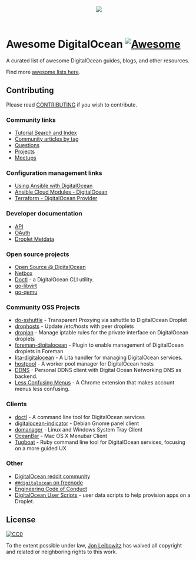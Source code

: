 <br/>
<p align="center">
  <img src="https://raw.githubusercontent.com/jonleibowitz/awesome-digitalocean/master/media/DO_Logo.png">
</p>
<br/>

# Awesome DigitalOcean [![Awesome](https://cdn.rawgit.com/sindresorhus/awesome/d7305f38d29fed78fa85652e3a63e154dd8e8829/media/badge.svg)](https://github.com/sindresorhus/awesome)
A curated list of awesome DigitalOcean guides, blogs, and other resources.

Find more [awesome lists here](https://awesome.re/).

## Contributing
Please read [CONTRIBUTING](./CONTRIBUTING.md) if you wish to contribute.

### Community links
* [Tutorial Search and Index](https://www.digitalocean.com/community/tutorials)
* [Community articles by tag](https://www.digitalocean.com/community/tags)
* [Questions](https://www.digitalocean.com/community/questions)
* [Projects](https://www.digitalocean.com/community/projects)
* [Meetups](https://www.meetup.com/pro/digitalocean/)

### Configuration management links

* [Using Ansible with DigitalOcean](https://the.binbashtheory.com/using-ansible-with-digitalocean/)
* [Ansible Cloud Modules - DigitalOcean](http://docs.ansible.com/ansible/list_of_cloud_modules.html#digital-ocean)
* [Terraform - DigitalOcean Provider](https://www.terraform.io/docs/providers/do/)

### Developer documentation

* [API](https://developers.digitalocean.com/documentation/v2/)
* [OAuth](https://developers.digitalocean.com/documentation/oauth/)
* [Droplet Metdata](https://developers.digitalocean.com/documentation/metadata/)

### Open source projects

* [Open Source @ DigitalOcean](https://developers.digitalocean.com/opensource/)
* [Netbox](https://github.com/digitalocean/netbox)
* [Doctl](https://github.com/digitalocean/doctl) - a DigitalOcean CLI utility.
* [go-libvirt](https://github.com/digitalocean/go-libvirt)
* [go-qemu](https://github.com/digitalocean/go-qemu)

### Community OSS Projects

* [do-sshuttle](https://github.com/f/do-sshuttle) - Transparent Proxying via sshuttle to DigitalOcean Droplet
* [drophosts](https://github.com/qmx/drophosts) - Update /etc/hosts with peer droplets
* [droplan](https://github.com/tam7t/droplan) - Manage iptable rules for the private interface on DigitalOcean droplets
* [foreman-digitalocean](https://github.com/theforeman/foreman-digitalocean) - Plugin to enable management of DigitalOcean droplets in Foreman
* [lita-digitalocean](https://github.com/jimmycuadra/lita-digitalocean) - A Lita handler for managing DigitalOcean services.
* [hostpool](https://github.com/progrium/hostpool) - A worker pool manager for DigitalOcean hosts
* [DDNS](https://github.com/skibish/ddns) - Personal DDNS client with Digital Ocean Networking DNS as backend.
* [Less Confusing Menus](https://github.com/addpipe/Less-Confusing-Digital-Ocean-Menus) - A Chrome extension that makes account menus less confusing.

### Clients

* [doctl](https://github.com/digitalocean/doctl) - A command line tool for DigitalOcean services
* [digitalocean-indicator](https://github.com/andrewsomething/digitalocean-indicator) - Debian Gnome panel client
* [domanager](https://github.com/itohnobue/domanager) - Linux and Windows System Tray Client
* [OceanBar](https://github.com/terhechte/OceanBar) - Mac OS X Menubar Client
* [Tugboat](https://github.com/pearkes/tugboat) - Ruby command line tool for DigitalOcean services, focusing on a more guided UX

### Other

* [DigitalOcean reddit community](https://www.reddit.com/r/digital_ocean/)
* [`##digitalocean` on freenode](https://webchat.freenode.net/)
* [Engineering Code of Conduct](https://github.com/digitalocean/engineering-code-of-conduct)
* [DigitalOcean User Scripts](https://github.com/digitalocean/do_user_scripts) - user data scripts to help provision apps on a Droplet.

## License

[![CC0](http://mirrors.creativecommons.org/presskit/buttons/88x31/svg/cc-zero.svg)](https://creativecommons.org/publicdomain/zero/1.0/)

To the extent possible under law, [Jon Leibowitz](https://github.com/jonleibowitz) has waived all copyright and related or neighboring rights to this work.
